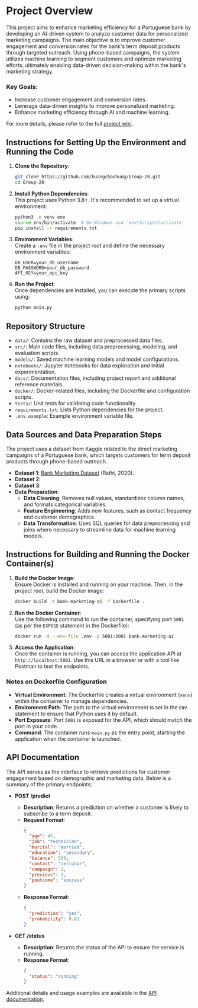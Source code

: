 
# Project Overview

This project aims to enhance marketing efficiency for a Portuguese bank by developing an AI-driven system to analyze customer data for personalized marketing campaigns. The main objective is to improve customer engagement and conversion rates for the bank's term deposit products through targeted outreach. Using phone-based campaigns, the system utilizes machine learning to segment customers and optimize marketing efforts, ultimately enabling data-driven decision-making within the bank's marketing strategy.

### Key Goals:
- Increase customer engagement and conversion rates.
- Leverage data-driven insights to improve personalized marketing.
- Enhance marketing efficiency through AI and machine learning.

For more details, please refer to the full [project wiki](/project_wiki.md).

## Instructions for Setting Up the Environment and Running the Code

1. **Clone the Repository**:
   ```bash
   git clone https://github.com/huangchaohung/Group-20.git
   cd Group-20
   ```

2. **Install Python Dependencies**:  
   This project uses Python 3.8+. It's recommended to set up a virtual environment:
   ```bash
   python3 -m venv env
   source env/bin/activate  # On Windows use `env\Scripts\activate`
   pip install -r requirements.txt
   ```

3. **Environment Variables**:  
   Create a `.env` file in the project root and define the necessary environment variables:
   ```plaintext
   DB_USER=your_db_username
   DB_PASSWORD=your_db_password
   API_KEY=your_api_key
   ```

4. **Run the Project**:  
   Once dependencies are installed, you can execute the primary scripts using:
   ```bash
   python main.py
   ```

## Repository Structure

- `data/`: Contains the raw dataset and preprocessed data files.
- `src/`: Main code files, including data preprocessing, modeling, and evaluation scripts.
- `models/`: Saved machine learning models and model configurations.
- `notebooks/`: Jupyter notebooks for data exploration and initial experimentation.
- `docs/`: Documentation files, including project report and additional reference materials.
- `docker/`: Docker-related files, including the Dockerfile and configuration scripts.
- `tests/`: Unit tests for validating code functionality.
- `requirements.txt`: Lists Python dependencies for the project.
- `.env.example`: Example environment variable file.

## Data Sources and Data Preparation Steps

The project uses a dataset from Kaggle related to the direct marketing campaigns of a Portuguese bank, which targets customers for term deposit products through phone-based outreach. 

- **Dataset 1**: [Bank Marketing Dataset](https://www.kaggle.com/datasets/prakharrathi25/banking-dataset-marketing-targets) (Rathi, 2020).
- **Dataset 2**:
- **Dataset 3**:
- **Data Preparation**:
  - **Data Cleaning**: Removes null values, standardizes column names, and formats categorical variables.
  - **Feature Engineering**: Adds new features, such as contact frequency and customer demographics.
  - **Data Transformation**: Uses SQL queries for data preprocessing and joins where necessary to streamline data for machine learning models.

## Instructions for Building and Running the Docker Container(s)

1. **Build the Docker Image**:  
   Ensure Docker is installed and running on your machine. Then, in the project root, build the Docker image:
   ```bash
   docker build -t bank-marketing-ai -f Dockerfile .
   ```

2. **Run the Docker Container**:  
   Use the following command to run the container, specifying port `5001` (as per the `EXPOSE` statement in the Dockerfile):
   ```bash
   docker run -d --env-file .env -p 5001:5001 bank-marketing-ai
   ```

3. **Access the Application**:  
   Once the container is running, you can access the application API at `http://localhost:5001`. Use this URL in a browser or with a tool like Postman to test the endpoints.

### Notes on Dockerfile Configuration

- **Virtual Environment**: The Dockerfile creates a virtual environment (`venv`) within the container to manage dependencies.
- **Environment Path**: The path to the virtual environment is set in the `ENV` statement to ensure that Python uses it by default.
- **Port Exposure**: Port `5001` is exposed for the API, which should match the port in your code.
- **Command**: The container runs `main.py` as the entry point, starting the application when the container is launched.

## API Documentation

The API serves as the interface to retrieve predictions for customer engagement based on demographic and marketing data. Below is a summary of the primary endpoints:

- **POST /predict**  
  - **Description**: Returns a prediction on whether a customer is likely to subscribe to a term deposit.
  - **Request Format**:
    ```json
    {
      "age": 45,
      "job": "technician",
      "marital": "married",
      "education": "secondary",
      "balance": 500,
      "contact": "cellular",
      "campaign": 2,
      "previous": 1,
      "poutcome": "success"
    }
    ```
  - **Response Format**:
    ```json
    {
      "prediction": "yes",
      "probability": 0.82
    }
    ```

- **GET /status**  
  - **Description**: Returns the status of the API to ensure the service is running.
  - **Response Format**:
    ```json
    {
      "status": "running"
    }
    ```

Additional details and usage examples are available in the [API documentation](docs/api_documentation.md).

